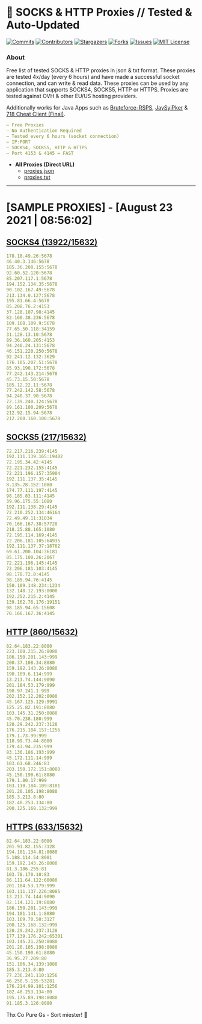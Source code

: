 <!-- MARKDOWN LINKS & IMAGES -->
<!-- https://www.markdownguide.org/basic-syntax/#reference-style-links -->
[contributors-shield]: https://img.shields.io/github/contributors/KaiBurton/free-proxies-autoupdated?style=for-the-badge
[contributors-url]: https://github.com/KaiBurton/free-proxies-autoupdated/graphs/contributors
[forks-shield]: https://img.shields.io/github/forks/KaiBurton/free-proxies-autoupdated?style=for-the-badge
[forks-url]: https://github.com/KaiBurton/free-proxies-autoupdated/network/members
[stars-shield]: https://img.shields.io/github/stars/KaiBurton/free-proxies-autoupdated?style=for-the-badge
[stars-url]: https://github.com/KaiBurton/free-proxies-autoupdated/stargazers
[issues-shield]: https://img.shields.io/github/issues/KaiBurton/free-proxies-autoupdated?style=for-the-badge
[issues-url]: https://github.com/KaiBurton/free-proxies-autoupdated/issues
[license-shield]: https://img.shields.io/github/license/KaiBurton/free-proxies-autoupdated?style=for-the-badge
[license-url]: https://github.com/KaiBurton/free-proxies-autoupdated/blob/main/LICENSE
[commit-shield]: https://img.shields.io/github/last-commit/KaiBurton/free-proxies-autoupdated?style=for-the-badge
[commit-url]: https://github.com/KaiBurton/free-proxies-autoupdated/commits/main

# 🎁 SOCKS & HTTP Proxies // Tested & Auto-Updated

[![Commits][commit-shield]][commit-url]
[![Contributors][contributors-shield]][contributors-url]
[![Stargazers][stars-shield]][stars-url]
[![Forks][forks-shield]][forks-url]
[![Issues][issues-shield]][issues-url]
[![MIT License][license-shield]][license-url]

### About
Free list of tested SOCKS & HTTP proxies in json & txt format. These proxies are tested 4x/day (every 6 hours) and have made a successful socket connection, and can write & read data. These proxies can be used by any application that supports SOCKS4, SOCKS5, HTTP or HTTPS. Proxies are tested against OVH & other EU/US hosting providers.

Additionally works for Java Apps such as [Bruteforce-RSPS](https://github.com/KaiBurton/Bruteforce-RSPS), [JaySyiPker](https://github.com/JayArrowz/JaySyiPker) & [718 Cheat Client (Final)](https://github.com/KaiBurton/718-Cheat-Client-Final). 

```yaml
— Free Proxies
— No Authentication Required
— Tested every 6 hours (socket connection)
— IP:PORT
— SOCKS4, SOCKS5, HTTP & HTTPS
— Port 4153 & 4145 = FAST
```

- **All Proxies (Direct URL)**
  - [proxies.json](https://raw.githubusercontent.com/KaiBurton/free-proxies-autoupdated/main/proxies.json)
  - [proxies.txt](https://raw.githubusercontent.com/KaiBurton/free-proxies-autoupdated/main/proxies.txt)

---

# [SAMPLE PROXIES] - [August 23 2021 | 08:56:02]

## [SOCKS4 (13922/15632)](https://raw.githubusercontent.com/KaiBurton/free-proxies-autoupdated/main/proxies-socks4.txt)
```yaml
178.18.49.26:5678
46.40.3.146:5678
185.36.208.155:5678
92.60.52.120:5678
85.207.117.1:5678
194.152.134.35:5678
90.102.167.49:5678
213.134.0.127:5678
195.81.66.4:5678
85.208.76.2:4153
37.128.107.98:4145
82.160.38.236:5678
109.160.109.9:5678
77.65.50.118:34159
31.128.13.10:5678
89.36.160.205:4153
94.240.24.131:5678
46.151.220.250:5678
92.241.12.132:3629
176.105.207.51:5678
85.93.190.172:5678
77.242.143.214:5678
45.73.15.50:5678
185.12.22.11:5678
77.242.142.58:5678
94.240.37.90:5678
72.139.240.124:5678
89.161.100.209:5678
212.92.15.94:5678
212.200.160.106:5678
```

## [SOCKS5 (217/15632)](https://raw.githubusercontent.com/KaiBurton/free-proxies-autoupdated/main/proxies-socks5.txt)
```yaml
72.217.216.239:4145
192.111.139.165:19402
72.195.34.42:4145
72.221.232.155:4145
72.221.196.157:35904
192.111.137.35:4145
8.135.28.152:1080
174.77.111.197:4145
98.185.83.111:4145
39.96.175.55:1080
192.111.138.29:4145
72.210.252.134:46164
72.49.49.11:31034
70.166.167.38:57728
218.25.88.165:1080
72.195.114.169:4145
72.206.181.105:64935
192.111.137.37:18762
69.61.200.104:36181
85.175.100.26:2067
72.221.196.145:4145
72.206.181.103:4145
98.178.72.8:4145
98.185.94.76:4145
150.109.148.234:1234
132.148.12.193:8000
192.252.215.2:4145
139.162.76.176:19151
98.185.94.65:15608
70.166.167.36:4145
```

## [HTTP (860/15632)](https://raw.githubusercontent.com/KaiBurton/free-proxies-autoupdated/main/proxies-http.txt)
```yaml
82.64.183.22:8080
223.100.215.26:8080
186.150.201.143:999
200.37.108.34:8080
159.192.143.26:8080
190.109.6.114:999
13.213.74.144:9090
201.184.53.179:999
190.97.241.1:999
202.152.12.202:8080
45.167.125.129:9991
125.25.82.191:8080
103.145.31.250:8080
45.70.238.180:999
120.29.242.237:3128
176.215.184.157:1256
179.1.73.99:999
118.99.73.44:8080
179.43.94.235:999
83.136.186.193:999
45.172.111.14:999
103.61.68.246:83
203.150.172.151:8080
45.150.190.61:8080
179.1.80.17:999
103.110.184.109:8181
201.20.105.198:8080
185.3.213.8:80
182.48.253.134:80
200.125.168.132:999
```

## [HTTPS (633/15632)](https://raw.githubusercontent.com/KaiBurton/free-proxies-autoupdated/main/proxies-https.txt)
```yaml
82.64.183.22:8080
201.91.82.155:3128
194.181.134.81:8080
5.188.114.54:8081
159.192.143.26:8080
81.3.186.255:81
103.78.170.10:83
86.111.64.122:60080
201.184.53.179:999
103.111.137.226:8085
13.213.74.144:9090
82.114.121.19:8080
186.150.201.143:999
194.181.141.1:8080
103.169.70.50:3127
200.125.168.132:999
120.29.242.237:3128
177.139.176.242:65301
103.145.31.250:8080
201.20.105.198:8080
45.150.190.61:8080
36.95.27.209:80
151.106.34.139:1080
185.3.213.8:80
77.236.241.110:1256
46.250.5.135:53281
176.214.99.101:1256
182.48.253.134:80
195.175.89.198:8080
91.185.3.126:8080
```



Thx Co Pure Gs - Sort miester! 💟